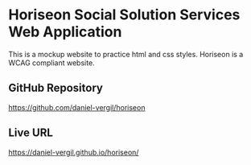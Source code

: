 # Horiseon Social Solution Services Web Application
This is a mockup website to practice html and css styles. Horiseon is a WCAG compliant website. 
## GitHub Repository
https://github.com/daniel-vergil/horiseon
## Live URL
https://daniel-vergil.github.io/horiseon/


